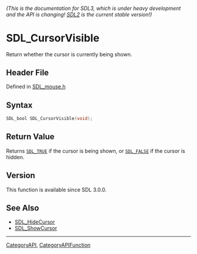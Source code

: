 ###### (This is the documentation for SDL3, which is under heavy development and the API is changing! [SDL2](https://wiki.libsdl.org/SDL2/) is the current stable version!)
# SDL_CursorVisible

Return whether the cursor is currently being shown.

## Header File

Defined in [SDL_mouse.h](https://github.com/libsdl-org/SDL/blob/main/include/SDL3/SDL_mouse.h)

## Syntax

```c
SDL_bool SDL_CursorVisible(void);

```

## Return Value

Returns [`SDL_TRUE`](SDL_TRUE) if the cursor is being shown, or
[`SDL_FALSE`](SDL_FALSE) if the cursor is hidden.

## Version

This function is available since SDL 3.0.0.

## See Also

* [SDL_HideCursor](SDL_HideCursor)
* [SDL_ShowCursor](SDL_ShowCursor)

----
[CategoryAPI](CategoryAPI), [CategoryAPIFunction](CategoryAPIFunction)

